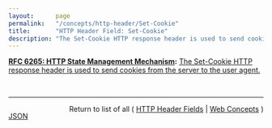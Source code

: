 ```yaml
---
layout:      page
permalink:   "/concepts/http-header/Set-Cookie"
title:       "HTTP Header Field: Set-Cookie"
description: "The Set-Cookie HTTP response header is used to send cookies from the server to the user agent."
---
```


**[RFC 6265: HTTP State Management Mechanism](/specs/IETF/RFC/6265 "This document defines the HTTP Cookie and Set-Cookie header fields. These header fields can be used by HTTP servers to store state (called cookies) at HTTP user agents, letting the servers maintain a stateful session over the mostly stateless HTTP protocol. Although cookies have many historical infelicities that degrade their security and privacy, the Cookie and Set-Cookie header fields are widely used on the Internet."):** [The Set-Cookie HTTP response header is used to send cookies from the server to the user agent.](http://tools.ietf.org/html/rfc6265#section-4.1 "Read documentation for HTTP Header Field &#34;Set-Cookie&#34;")

<br/>
<hr/>

<p style="float : left"><a href="./Set-Cookie.json" title="JSON representing this particular Web Concept value">JSON</a></p>
<p style="text-align: right">Return to list of all ( <a href="../http-headers">HTTP Header Fields</a> | <a href="../">Web Concepts</a> )</p>
